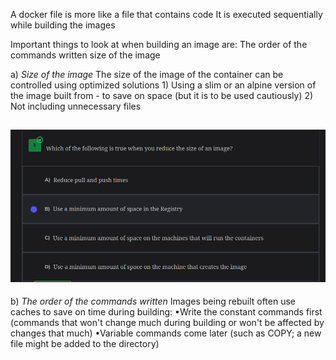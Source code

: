 A docker file is more like a file that contains code
It is executed sequentially while building the images

Important things to look at when building an image are:
	The order of the commands written
	size of the image

a) *Size of the image*
The size of the image of the container can be controlled using optimized solutions
	1) Using a slim or an alpine version of the image built from - to save on space (but it is to be used cautiously)
	2) Not including unnecessary files

![importance of reducing size](./reduced_size.png)
---
b) *The order of the commands written*
Images being rebuilt often use caches to save on time during building:
	•Write the constant commands first (commands that won't change much during building or won't be affected by changes that much)
	•Variable commands come later (such as COPY; a new file might be added to the directory)

